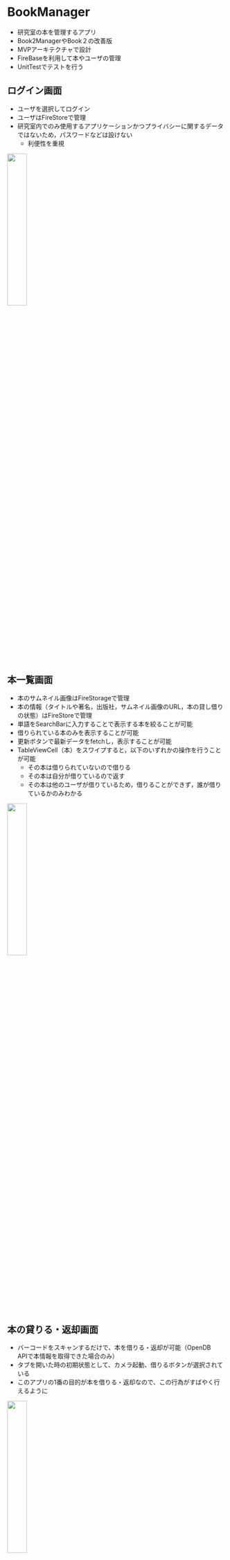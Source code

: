 # BookManager
- 研究室の本を管理するアプリ
- Book2ManagerやBook２の改善版
- MVPアーキテクチャで設計
- FireBaseを利用して本やユーザの管理
- UnitTestでテストを行う

## ログイン画面
- ユーザを選択してログイン
- ユーザはFireStoreで管理
- 研究室内でのみ使用するアプリケーションかつプライバシーに関するデータではないため，パスワードなどは設けない
  - 利便性を重視
  
<img src="https://user-images.githubusercontent.com/26514249/196032891-4963685d-be9d-46fc-83eb-a7129d550fee.jpeg" width="30%"/>

## 本一覧画面
- 本のサムネイル画像はFireStorageで管理
- 本の情報（タイトルや著名，出版社，サムネイル画像のURL，本の貸し借りの状態）はFireStoreで管理
- 単語をSearchBarに入力することで表示する本を絞ることが可能
- 借りられている本のみを表示することが可能
- 更新ボタンで最新データをfetchし，表示することが可能
- TableViewCell（本）をスワイプすると，以下のいずれかの操作を行うことが可能
  - その本は借りられていないので借りる
  - その本は自分が借りているので返す
  - その本は他のユーザが借りているため，借りることができず，誰が借りているかのみわかる
 
<img src="https://user-images.githubusercontent.com/26514249/196033079-0752ec80-8205-4c6a-87de-3788a876ff09.jpeg" width="30%"/>

## 本の貸りる・返却画面
- バーコードをスキャンするだけで、本を借りる・返却が可能（OpenDB　APIで本情報を取得できた場合のみ）
- タブを開いた時の初期状態として、カメラ起動、借りるボタンが選択されている
- このアプリの1番の目的が本を借りる・返却なので、この行為がすばやく行えるように

<img src="https://user-images.githubusercontent.com/26514249/196033113-f27294e0-6e18-4d77-ab36-f48a4e7d321a.jpeg" width="30%"/>

## 借りている本一覧画面
- 自分が借りている本のみが表示
- 自分が借りている本のみなので，TableViewCellをスワイプすることで返す操作のみ可能

<img src="https://user-images.githubusercontent.com/26514249/196033186-523357a6-be45-4681-93ce-f924fe6b7be7.jpeg" width="30%"/>

## 本登録画面
- 本の登録が可能
- 本の登録にmoduleが多いので，ScrollViewで対応
- タイトル，著者，出版社をTextFieldから入力することが可能
  - OpenDB API上には，以下のISBNコードが登録されていない本が存在するため
- 本のサムネイル画像をカメラやフォトライブラリからアップロードすることが可能
- 本のISBNコードを入力することや，本のISBNバーコードを読み取ることで，OpenDB APIを使用して，本のタイトル，著者，出版社，本のサムネイルを取得することが可能
- 本の登録をすると，FirestoreやFireStorageに本情報がアップロードされる

<img src="https://user-images.githubusercontent.com/26514249/196033222-0488a8aa-a9ad-4bfd-8418-7ea61a206056.jpeg" width="30%"/>
